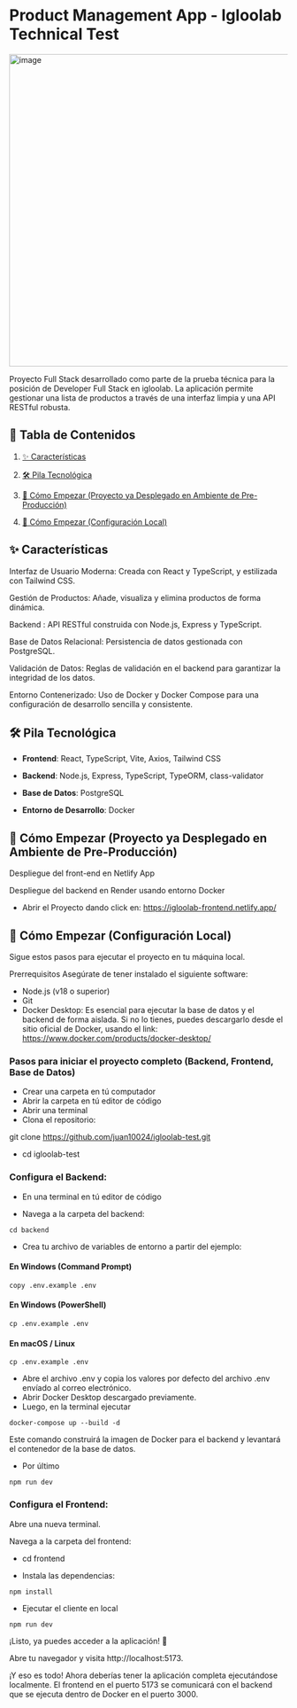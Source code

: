 # Product Management App - Igloolab Technical Test

<img width="1338" height="564" alt="image" src="https://github.com/user-attachments/assets/11153cff-94cb-465a-a97c-a52136692ef4" />


Proyecto Full Stack desarrollado como parte de la prueba técnica para la posición de Developer Full Stack en igloolab. La aplicación permite gestionar una lista de productos a través de una interfaz limpia y una API RESTful robusta.

## 📄 Tabla de Contenidos

1.  [✨ Características](#caracteristicas)

2.  [🛠️ Pila Tecnológica](#pila-tecnologica)

3.  [🚀 Cómo Empezar (Proyecto ya Desplegado en Ambiente de Pre-Producción)](#cómo-empezar-proyecto-ya-desplegado-en-ambiente-de-pre-producción)

4.  [🚀 Cómo Empezar (Configuración Local)](#cómo-empezar-configuración-local)


## ✨ Características
Interfaz de Usuario Moderna: Creada con React y TypeScript, y estilizada con Tailwind CSS.

Gestión de Productos: Añade, visualiza y elimina productos de forma dinámica.

Backend : API RESTful construida con Node.js, Express y TypeScript.

Base de Datos Relacional: Persistencia de datos gestionada con PostgreSQL.

Validación de Datos: Reglas de validación en el backend para garantizar la integridad de los datos.

Entorno Contenerizado: Uso de Docker y Docker Compose para una configuración de desarrollo sencilla y consistente.

## 🛠️ Pila Tecnológica
- **Frontend**: React, TypeScript, Vite, Axios, Tailwind CSS

- **Backend**: Node.js, Express, TypeScript, TypeORM, class-validator

- **Base de Datos**: PostgreSQL

- **Entorno de Desarrollo**: Docker

## 🚀 Cómo Empezar (Proyecto ya Desplegado en Ambiente de Pre-Producción)

Despliegue del front-end en Netlify App

Despliegue del backend en Render usando entorno Docker

- Abrir el Proyecto dando click en: https://igloolab-frontend.netlify.app/


## 🚀 Cómo Empezar (Configuración Local)
Sigue estos pasos para ejecutar el proyecto en tu máquina local.

Prerrequisitos
Asegúrate de tener instalado el siguiente software:

- Node.js (v18 o superior)
- Git
- Docker Desktop: Es esencial para ejecutar la base de datos y el backend de forma aislada. Si no lo tienes, puedes descargarlo desde el sitio oficial de Docker, usando el link: https://www.docker.com/products/docker-desktop/ 

### Pasos para iniciar el proyecto completo (Backend, Frontend, Base de Datos)

- Crear una carpeta en tú computador
- Abrir la carpeta en tú editor de código
- Abrir una terminal
- Clona el repositorio:

git clone https://github.com/juan10024/igloolab-test.git

- cd igloolab-test

### Configura el Backend:

- En una terminal en tú editor de código
  
- Navega a la carpeta del backend:
```
cd backend
```
- Crea tu archivo de variables de entorno a partir del ejemplo:

#### En Windows (Command Prompt)
```
copy .env.example .env
```
#### En Windows (PowerShell)
```
cp .env.example .env
```
#### En macOS / Linux
```
cp .env.example .env
```

- Abre el archivo .env y copia los valores por defecto del archivo .env envíado al correo electrónico.
- Abrir Docker Desktop descargado previamente.
- Luego, en la terminal ejecutar
```
docker-compose up --build -d
```
Este comando construirá la imagen de Docker para el backend y levantará el contenedor de la base de datos.

- Por último
```
npm run dev
```



### Configura el Frontend:

Abre una nueva terminal.

Navega a la carpeta del frontend: 

- cd frontend

- Instala las dependencias:

```
npm install
```

- Ejecutar el cliente en local

```
npm run dev
```

¡Listo, ya puedes acceder a la aplicación! 🥳

Abre tu navegador y visita http://localhost:5173.

¡Y eso es todo! Ahora deberías tener la aplicación completa ejecutándose localmente. El frontend en el puerto 5173 se comunicará con el backend que se ejecuta dentro de Docker en el puerto 3000.

